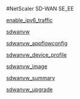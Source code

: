 #NetScaler SD-WAN SE_EE

[enable_ipv6_traffic](enable_ipv6_traffic)
[sdwanvw](sdwanvw)
[sdwanvw_appflowconfig](sdwanvw_appflowconfig)
[sdwanvw_device_profile](sdwanvw_device_profile)
[sdwanvw_image](sdwanvw_image)
[sdwanvw_summary](sdwanvw_summary)
[sdwanvw_upgrade](sdwanvw_upgrade)


